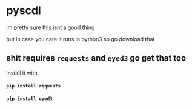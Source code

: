 # pyscdl
im pretty sure this isnt a good thing

but in case you care it runs in python3 so go download that
## shit requires **`requests`** and **`eyed3`** go get that too
install it with

#### `pip install requests`
#### `pip install eyed3`
